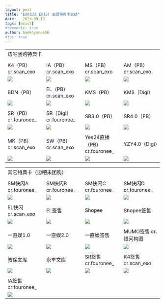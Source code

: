 ```yaml
---
layout: post
title: "EXO七辑 EXIST 伯贤特典卡总结"
date:   2023-09-19
tags: [exist]
#comments: true
author: baekhyunee56
#toc: true
---
```


<font size=2>

<div class="row">
    <div class="span4">
        <table width="100%" style="table-layout:fixed">
<tr>
            <td colspan="4">边吧团购特典卡</td>
          </tr>
          <tr>
            <td colspan="4"> </td>
          </tr>
          <tr>
            <td width="25%">K4（PB） cr.scan_exo</td>
            <td width="25%">IA（PB） cr.scan_exo</td>
            <td width="25%">MS（PB） cr.scan_exo</td>
            <td>AM（PB） cr.scan_exo</td>
          </tr>
          <tr>
            <td style="vertical-align: middle"><a href="https://s2.loli.net/2023/07/13/qn6Wt7wQFpMlKkR.jpg"><img src="https://s2.loli.net/2023/07/13/qn6Wt7wQFpMlKkR.jpg" ></a></td>
            <td style="vertical-align: middle"><a href="https://s2.loli.net/2023/08/01/8wSEHjpfJO4PTCs.png"><img src="https://s2.loli.net/2023/08/01/8wSEHjpfJO4PTCs.png" ></a></td>
            <td style="vertical-align: middle"><a href="https://s2.loli.net/2023/07/20/PHJuWL2o1ZhO8vt.jpg"><img src="https://s2.loli.net/2023/07/20/PHJuWL2o1ZhO8vt.jpg" ></a></td>
            <td style="vertical-align: middle"><a href="https://s2.loli.net/2023/07/18/dsVC7lZhcAoL1Ir.png"><img src="https://s2.loli.net/2023/07/18/dsVC7lZhcAoL1Ir.png" ></a></td>
          </tr>
          <tr>
            <td colspan="4"> </td>
          </tr>
          <tr>
            <td>BDN（PB）</td>
            <td>EL（PB） cr.scan_exo</td>
            <td style="vertical-align: middle">KMS（PB）</td>
            <td style="vertical-align: middle">KMS（Digi）</td>
          </tr>
          <tr>
            <td style="vertical-align: middle"><a href="https://s2.loli.net/2023/07/10/CdS64uU1peA2Yi3.jpg"><img src="https://s2.loli.net/2023/07/10/CdS64uU1peA2Yi3.jpg" ></a></td>
            <td style="vertical-align: middle"><a href="https://s2.loli.net/2023/08/03/kZJTqMKyHPLumAd.png"><img src="https://s2.loli.net/2023/08/03/kZJTqMKyHPLumAd.png" ></a></td>
            <td style="vertical-align: middle"><a href="https://s2.loli.net/2023/07/04/XBCy45rZqYhiwcQ.png"><img src="https://s2.loli.net/2023/07/04/XBCy45rZqYhiwcQ.png" ></a></td>
            <td style="vertical-align: middle"><a href="https://s2.loli.net/2023/07/04/qT6NLJXt4YEPZMV.png"><img src="https://s2.loli.net/2023/07/04/qT6NLJXt4YEPZMV.png" ></a></td>
          </tr>
          <tr>
            <td colspan="4"> </td>
          </tr>
          <tr>
            <td style="vertical-align: middle">SR（PB） cr.fouronee_</td> 
            <td style="vertical-align: middle">SR（Digi） cr.fouronee_</td> 
            <td style="vertical-align: middle">SR3.0（PB） </td> 
            <td style="vertical-align: middle">SR4.0（PB） </td>
          </tr>
          <tr>
            <td style="vertical-align: middle"><a href="https://s2.loli.net/2023/08/09/ONwWqbH91AFd3pk.jpg"><img src="https://s2.loli.net/2023/08/09/ONwWqbH91AFd3pk.jpg" ></a></td>
            <td style="vertical-align: middle"><a href="https://s2.loli.net/2023/08/09/8YvfVNjzBHQlW9L.jpg"><img src="https://s2.loli.net/2023/08/09/8YvfVNjzBHQlW9L.jpg" ></a></td>
            <td style="vertical-align: middle"><a href="https://s2.loli.net/2023/08/16/jkJrqFB5TYcVl4s.png"><img src="https://s2.loli.net/2023/08/16/jkJrqFB5TYcVl4s.png" ></a></td>
            <td style="vertical-align: middle"><a href="https://s2.loli.net/2023/09/19/KiO8nr51AGJ2SYe.jpg"><img src="https://s2.loli.net/2023/09/19/KiO8nr51AGJ2SYe.jpg" ></a></td>
          </tr>
          <tr>
            <td colspan="4"> </td>
          </tr>
          <tr>
            <td style="vertical-align: middle">MK（PB） cr.scan_exo</td>
            <td style="vertical-align: middle">SW（PB） cr.scan_exo</td>
            <td style="vertical-align: middle">Yes24直播（PB）cr.fouronee_</td>
            <td style="vertical-align: middle">YZY4.0（Digi）</td>
          </tr>
          <tr>
            <td style="vertical-align: middle"><a href="https://s2.loli.net/2023/07/18/9fpkVO32UK5X8Wd.png"><img src="https://s2.loli.net/2023/07/18/9fpkVO32UK5X8Wd.png" ></a></td>
            <td style="vertical-align: middle"><a href="https://s2.loli.net/2023/07/20/XwplDVisjbP9auJ.jpg"><img src="https://s2.loli.net/2023/07/20/XwplDVisjbP9auJ.jpg" ></a></td>
            <td style="vertical-align: middle"><a href="https://s2.loli.net/2023/09/19/dk9yKfo8rEbhRHs.jpg"><img src="https://s2.loli.net/2023/09/19/dk9yKfo8rEbhRHs.jpg" ></a></td>
            <td style="vertical-align: middle"><a href="https://s2.loli.net/2023/09/19/efrix3joJX1wQZD.jpg"><img src="https://s2.loli.net/2023/09/19/efrix3joJX1wQZD.jpg" ></a></td>
          </tr>
        </table>
    </div>
</div>
</font>


<font size=2>

<div class="row">
    <div class="span4">
        <table width="100%" style="table-layout:fixed">
<tr>
            <td colspan="4">其它特典卡（边吧未团购）</td>
          </tr>
          <tr>
            <td colspan="4"> </td>
          </tr>
          <tr>
            <td width="25%">SM快闪A cr.fouronee_</td>
            <td width="25%">SM快闪B cr.fouronee_</td>
            <td width="25%">SM快闪C cr.fouronee_</td>
            <td>SM快闪D cr.fouronee_</td>
          </tr>
          <tr>
            <td style="vertical-align: middle"><a href="https://s2.loli.net/2023/07/12/IZ2d8rpKCWwyGxa.jpg"><img src="https://s2.loli.net/2023/07/12/IZ2d8rpKCWwyGxa.jpg" ></a></td>
            <td style="vertical-align: middle"><a href="https://s2.loli.net/2023/07/12/tlos2JOFYpwHPne.jpg"><img src="https://s2.loli.net/2023/07/12/tlos2JOFYpwHPne.jpg" ></a></td>
            <td style="vertical-align: middle"><a href="https://s2.loli.net/2023/08/01/EXnGafgIZSjswNW.jpg"><img src="https://s2.loli.net/2023/08/01/EXnGafgIZSjswNW.jpg" ></a></td>
            <td style="vertical-align: middle"><a href="https://s2.loli.net/2023/08/01/ExGYecHqVZfwS4F.jpg"><img src="https://s2.loli.net/2023/08/01/ExGYecHqVZfwS4F.jpg" ></a></td>
          </tr>
          <tr>
            <td colspan="4"> </td>
          </tr>
          <tr>
            <td>EL快闪 cr.scan_exo</td>
            <td>EL签售</td>
            <td style="vertical-align: middle">Shopee</td>
            <td style="vertical-align: middle">Shopee签售</td>
          </tr>
          <tr>
            <td style="vertical-align: middle"><a href="https://s2.loli.net/2023/07/18/rvNbkoAzUfL9ZtW.png"><img src="https://s2.loli.net/2023/07/18/rvNbkoAzUfL9ZtW.png" ></a></td>
            <td style="vertical-align: middle"><a href="https://s2.loli.net/2023/08/09/WDNcrYehPBwo58I.jpg"><img src="https://s2.loli.net/2023/08/09/WDNcrYehPBwo58I.jpg" ></a></td>
            <td style="vertical-align: middle"><a href="https://s2.loli.net/2023/07/21/LVtomunlZsGqDNf.jpg"><img src="https://s2.loli.net/2023/07/21/LVtomunlZsGqDNf.jpg" ></a></td>
            <td style="vertical-align: middle"><a href="https://s2.loli.net/2023/07/18/HXRpjFIz1e9wOLt.png"><img src="https://s2.loli.net/2023/07/18/HXRpjFIz1e9wOLt.png" ></a></td>
          </tr>
          <tr>
            <td colspan="4"> </td>
          </tr>
          <tr>
            <td style="vertical-align: middle">一直娱1.0</td>  
            <td style="vertical-align: middle">一直娱2.0</td> 
            <td style="vertical-align: middle">一直娱签售</td> 
            <td style="vertical-align: middle">MUMO签售 cr.银河构图</td>
          </tr>
          <tr>
            <td style="vertical-align: middle"><a href="https://s2.loli.net/2023/07/07/uhsxt3iOaI5WrXM.png"><img src="https://s2.loli.net/2023/07/07/uhsxt3iOaI5WrXM.png" ></a></td>
            <td style="vertical-align: middle"><a href="https://s2.loli.net/2023/07/27/ZSyO43dl6JE1uTQ.png"><img src="https://s2.loli.net/2023/07/27/ZSyO43dl6JE1uTQ.png" ></a></td>
            <td style="vertical-align: middle"><a href="https://s2.loli.net/2023/08/09/19iDuEqtJFY8MzA.png"><img src="https://s2.loli.net/2023/08/09/19iDuEqtJFY8MzA.png" ></a></td>
            <td style="vertical-align: middle"><a href="https://s2.loli.net/2023/07/13/ZjchmMYPfy16H9E.jpg"><img src="https://s2.loli.net/2023/07/13/ZjchmMYPfy16H9E.jpg" ></a></td>
          </tr>
          <tr>
            <td colspan="4"> </td>
          </tr>
          <tr>
            <td style="vertical-align: middle">教保文库</td>
            <td style="vertical-align: middle">永丰文库</td>
            <td style="vertical-align: middle">SR签售 cr.fouronee_</td>
            <td style="vertical-align: middle">K4签售 cr.scan_exo</td>
          </tr>
          <tr>
            <td style="vertical-align: middle"><a href="https://s2.loli.net/2023/07/08/MVieGjrALHwJfOx.jpg"><img src="https://s2.loli.net/2023/07/08/MVieGjrALHwJfOx.jpg" ></a></td>
            <td style="vertical-align: middle"><a href="https://s2.loli.net/2023/07/10/4qpKdJWYgbUx2Nu.jpg"><img src="https://s2.loli.net/2023/07/10/4qpKdJWYgbUx2Nu.jpg" ></a></td>
            <td style="vertical-align: middle"><a href="https://s2.loli.net/2023/09/19/FbznNrDCZu21mk5.jpg"><img src="https://s2.loli.net/2023/09/19/FbznNrDCZu21mk5.jpg" ></a></td>
            <td style="vertical-align: middle"><a href="https://s2.loli.net/2023/08/03/ycT3A1LonGOukIX.png"><img src="https://s2.loli.net/2023/08/03/ycT3A1LonGOukIX.png" ></a></td>
          </tr>
          <tr>
            <td colspan="4"> </td>
          </tr>
          <tr>
            <td style="vertical-align: middle">IA签售 cr.fouronee_</td>
          </tr>
          <tr>
            <td style="vertical-align: middle"><a href="https://s2.loli.net/2023/09/19/TjRNmrMDtOc4pin.jpg"><img src="https://s2.loli.net/2023/09/19/TjRNmrMDtOc4pin.jpg" ></a></td>
          </tr>
        </table>
    </div>
</div>
</font>

